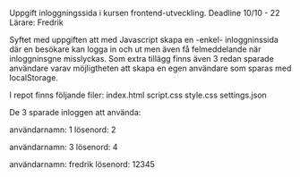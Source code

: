 Uppgift inloggningssida i kursen frontend-utveckling.
Deadline 10/10 - 22
Lärare: Fredrik

Syftet med uppgiften att med Javascript skapa en -enkel- inloggninssida där en besökare kan logga in och ut men även få felmeddelande när inloggninsgne misslyckas. Som extra tillägg finns även 3 redan sparade användare varav möjligtheten att skapa en egen användare som sparas med localStorage.

I repot finns följande filer:
index.html
script.css
style.css
settings.json

De 3 sparade inloggen att använda:

användarnamn:   1
lösenord:       2

användarnamn:   3
lösenord:       4

användarnamn:   fredrik 
lösenord:       12345